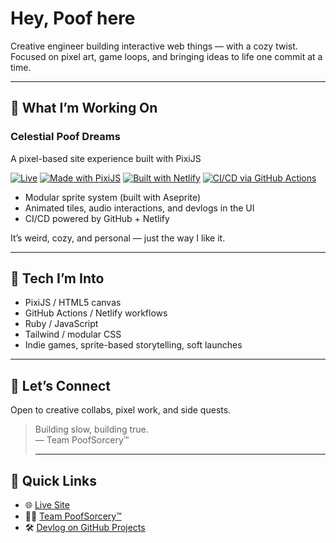 # Hey, Poof here

Creative engineer building interactive web things — with a cozy twist.  
Focused on pixel art, game loops, and bringing ideas to life one commit at a time.

---

## 🚧 What I’m Working On

### Celestial Poof Dreams

A pixel-based site experience built with PixiJS

[![Live](https://img.shields.io/badge/Live--Site-celestialpoofdreams.dev-4caf50?style=flat-square&logo=firefox)](https://celestialpoofdreams.dev)
[![Made with PixiJS](https://img.shields.io/badge/PixiJS-%F0%9F%94%A5-purple?style=flat-square&logo=javascript)](https://pixijs.com/)
[![Built with Netlify](https://img.shields.io/badge/Deploy-Netlify-00c7b7?style=flat-square&logo=netlify)](https://www.netlify.com/)
[![CI/CD via GitHub Actions](https://img.shields.io/badge/CI--CD-GitHub_Actions-blue?style=flat-square&logo=githubactions)](https://github.com/features/actions)

- Modular sprite system (built with Aseprite)
- Animated tiles, audio interactions, and devlogs in the UI
- CI/CD powered by GitHub + Netlify

It’s weird, cozy, and personal — just the way I like it.

---

## 🧠 Tech I’m Into

- PixiJS / HTML5 canvas
- GitHub Actions / Netlify workflows
- Ruby / JavaScript
- Tailwind / modular CSS
- Indie games, sprite-based storytelling, soft launches

---

## 🤝 Let’s Connect

Open to creative collabs, pixel work, and side quests.

> Building slow, building true.  
> — Team PoofSorcery™
>
> ---
## 🔗 Quick Links
- 🌐 [Live Site](https://celestialpoofdreams.dev)
- 🧙‍♂️ [Team PoofSorcery™](https://github.com/professorpoof/pixel-poof-dotcom)
- 🛠️ [Devlog on GitHub Projects](https://github.com/users/professorpoof/projects/4)
